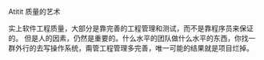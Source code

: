 Atitit 质量的艺术


实上软件工程质量，大部分是靠完善的工程管理和测试，而不是靠程序员来保证的。
但是人的因素，仍然是重要的。什么水平的团队做什么水平的东西，你找一群外行的去写操作系统，甭管工程管理多完善，唯一可能的结果就是项目烂掉。

